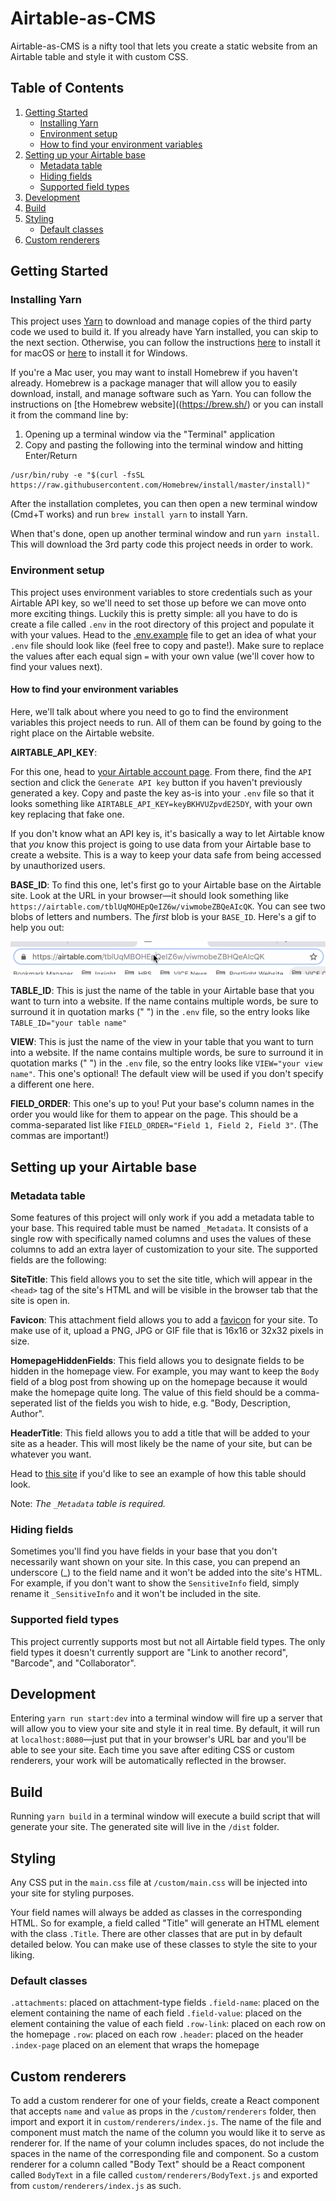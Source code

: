 # Airtable-as-CMS

Airtable-as-CMS is a nifty tool that lets you create a static website from an Airtable table and style it with custom CSS.

## Table of Contents

1. [Getting Started](#getting-started)
   - [Installing Yarn](#installing-yarn)
   - [Environment setup](#environment-setup)
   - [How to find your environment variables](#how-to-find-your-environment-variables)
2. [Setting up your Airtable base](#setting-up-your-airtable-base)
   - [Metadata table](#metadata-table)
   - [Hiding fields](#hiding-fields)
   - [Supported field types](#supported-field-types)
3. [Development](#development)
4. [Build](#build)
5. [Styling](#styling)
   - [Default classes](#default-classes)
6. [Custom renderers](#custom-renderers)

## Getting Started

### Installing Yarn

This project uses [Yarn](https://yarnpkg.com) to download and manage copies of the third party code we used to build it. If you already have Yarn installed, you can skip to the next section. Otherwise, you can follow the instructions [here](https://yarnpkg.com/lang/en/docs/install/#mac-stable) to install it for macOS or [here](https://yarnpkg.com/lang/en/docs/install/#windows-stable) to install it for Windows.

If you're a Mac user, you may want to install Homebrew if you haven't already. Homebrew is a package manager that will allow you to easily download, install, and manage software such as Yarn. You can follow the instructions on [the Homebrew website]((https://brew.sh/) or you can install it from the command line by:

1. Opening up a terminal window via the "Terminal" application
2. Copy and pasting the following into the terminal window and hitting Enter/Return

```
/usr/bin/ruby -e "$(curl -fsSL https://raw.githubusercontent.com/Homebrew/install/master/install)"
```

After the installation completes, you can then open a new terminal window (Cmd+T works) and run `brew install yarn` to install Yarn.

When that's done, open up another terminal window and run `yarn install`. This will download the 3rd party code this project needs in order to work.

### Environment setup

This project uses environment variables to store credentials such as your Airtable API key, so we'll need to set those up before we can move onto more exciting things. Luckily this is pretty simple: all you have to do is create a file called `.env` in the root directory of this project and populate it with your values. Head to the [.env.example](./.env.example) file to get an idea of what your `.env` file should look like (feel free to copy and paste!). Make sure to replace the values after each equal sign `=` with your own value (we'll cover how to find your values next).

#### How to find your environment variables

Here, we'll talk about where you need to go to find the environment variables this project needs to run. All of them can be found by going to the right place on the Airtable website.

**AIRTABLE_API_KEY**:

For this one, head to [your Airtable account page](https://www.airtable.com/account). From there, find the `API` section and click the `Generate API key` button if you haven't previously generated a key. Copy and paste the key as-is into your `.env` file so that it looks something like `AIRTABLE_API_KEY=keyBKHVUZpvdE25DY`, with your own key replacing that fake one.

If you don't know what an API key is, it's basically a way to let Airtable know that _you_ know this project is going to use data from your Airtable base to create a website. This is a way to keep your data safe from being accessed by unauthorized users.

**BASE_ID**: To find this one, let's first go to your Airtable base on the Airtable site. Look at the URL in your browser—it should look something like `https://airtable.com/tblUqMOHEpQeIZ6w/viwmobeZBQeAIcQK`. You can see two blobs of letters and numbers. The _first_ blob is your `BASE_ID`. Here's a gif to help you out:

![alt text](./readme-assets/base-id.gif "Finding BASE_ID")

**TABLE_ID**: This is just the name of the table in your Airtable base that you want to turn into a website. If the name contains multiple words, be sure to surround it in quotation marks (" ") in the `.env` file, so the entry looks like
`TABLE_ID="your table name"`

**VIEW**: This is just the name of the view in your table that you want to turn into a website. If the name contains multiple words, be sure to surround it in quotation marks (" ") in the `.env` file, so the entry looks like `VIEW="your view name"`. This one's optional! The default view will be used if you don't specify a different one here.

**FIELD_ORDER**: This one's up to you! Put your base's column names in the order you would like for them to appear on the page. This should be a comma-separated list like `FIELD_ORDER="Field 1, Field 2, Field 3"`. (The commas are important!)

## Setting up your Airtable base

### Metadata table

Some features of this project will only work if you add a metadata table to your base. This required table must be named `_Metadata`. It consists of a single row with specifically named columns and uses the values of these columns to add an extra layer of customization to your site. The supported fields are the following:

**SiteTitle**: This field allows you to set the site title, which will appear in the `<head>` tag of the site's HTML and will be visible in the browser tab that the site is open in.

**Favicon**: This attachment field allows you to add a [favicon](https://en.wikipedia.org/wiki/Favicon) for your site. To make use of it, upload a PNG, JPG or GIF file that is 16x16 or 32x32 pixels in size.

**HomepageHiddenFields**: This field allows you to designate fields to be hidden in the homepage view. For example, you may want to keep the `Body` field of a blog post from showing up on the homepage because it would make the homepage quite long. The value of this field should be a comma-seperated list of the fields you wish to hide, e.g. "Body, Description, Author".

**HeaderTitle**: This field allows you to add a title that will be added to your site as a header. This will most likely be the name of your site, but can be whatever you want.

Head to [this site](https://airtable.com/shr7AykJUZ0qgkt1l/tblhTiXpKbVacXpbQ) if you'd like to see an example of how this table should look.

Note: _The `_Metadata` table is required._

### Hiding fields

Sometimes you'll find you have fields in your base that you don't necessarily want shown on your site. In this case, you can prepend an underscore (\_) to the field name and it won't be added into the site's HTML. For example, if you don't want to show the `SensitiveInfo` field, simply rename it `_SensitiveInfo` and it won't be included in the site.

### Supported field types

This project currently supports most but not all Airtable field types. The only field types it doesn't currently support are "Link to another record", "Barcode", and "Collaborator".

## Development

Entering `yarn run start:dev` into a terminal window will fire up a server that will allow you to view your site and style it in real time. By default, it will run at `localhost:8080`—just put that in your browser's URL bar and you'll be able to see your site. Each time you save after editing CSS or custom renderers, your work will be automatically reflected in the browser.

## Build

Running `yarn build` in a terminal window will execute a build script that will generate your site. The generated site will live in the `/dist` folder.

## Styling

Any CSS put in the `main.css` file at `/custom/main.css` will be injected into your site for styling purposes.

Your field names will always be added as classes in the corresponding HTML. So for example, a field called "Title" will generate an HTML element with the class `.Title`. There are other classes that are put in by default detailed below. You can make use of these classes to style the site to your liking.

### Default classes

`.attachments`: placed on attachment-type fields
`.field-name`: placed on the element containing the name of each field
`.field-value`: placed on the element containing the value of each field
`.row-link`: placed on each row on the homepage
`.row`: placed on each row
`.header`: placed on the header
`.index-page` placed on an element that wraps the homepage

## Custom renderers

To add a custom renderer for one of your fields, create a React component that accepts `name` and `value` as props in the `/custom/renderers` folder, then import and export it in `custom/renderers/index.js`. The name of the file and component must match the name of the column you would like it to serve as renderer for. If the name of your column includes spaces, do not include the spaces in the name of the corresponding file and component. So a custom renderer for a column called "Body Text" should be a React component called `BodyText` in a file called `custom/renderers/BodyText.js` and exported from `custom/renderers/index.js` as such.
